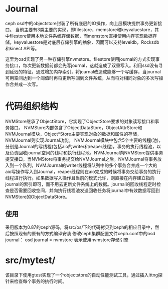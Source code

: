 # Journal
ceph osd中的objectstore封装了所有底层的IO操作，向上层模块提供事务更新接口。
当前主要有3类主要的实现，即filestore，memstore和keyvaluestore，其中filestore使用本地文件系统存储数据，而memstore直接使用内存实现数据存储，keyvaluestore是对底层存储引擎的抽象，因而可以支持leveldb，Rocksdb和kinect API等。

这里为osd实现了另一种存储引擎nvmstore。filestore使用journal的方式实现事务接口，每次更新数据前都会先写journal，这就造成了双重写入。利用ssd没有寻到延迟的特征，通过增加内存索引，将journal改造成能够一个写缓存，当journal可用空间达到一个阈值时再将更新写回到文件系统，从而将对相同对象的多次写操作合并成一次写。

# 代码组织结构
NVMStore继承了ObjectStore，它实现了ObjectStore要求的对象读写接口和事务接口。
NVMStore内部包含了ObjectDataStore，ObjectAttrStore和NVMJournal模块，Object*Store主要实现对象的数据和属性的存储，NVMJournal则实现Journal功能。
NVMJournal模块中包含5个主要的线程(池)，分别是Journal的写线程(包括aio的writer和reaper线程)，事务的执行线程池，以及负责回收journal空间的线程和执行线程池。NVMJournal向NVMStore提供事务提交接口，当NVMStore将事务提交给NVMJournal之后，NVMJournal将事务放入到一个队列，NVMJournal的writer线程将队列中的多个事务合并成一个大的aio写操作写入到Journal，reaper线程则在aio完成的时候将事务交给事务的执行线程进行执行。如果数据写入操作且当前的模式允许，则直接在内存建立指向journal的索引即可，而不用去更新文件系统上的数据。journal的回收线程定时检查是否需要回收空间，并向执行线程池发送回收任务将journal中有效数据写回到NVMStore的ObjectDataStore。

## 使用
采用版本为0.87的ceph源码，将src/os/下的代码拷贝到ceph的相应目录中，然后按照现有的原有的方式编译安装
修改ceph集群配置文件ceph.conf中的osd journal：
  osd journal = nvmstore
表示使用nvmstore存储引擎

# src/mytest/
该目录下使用gtest实现了一个objectstore的自动性能测试工具，通过插入lttng探针来检查每个事务的执行时间。
